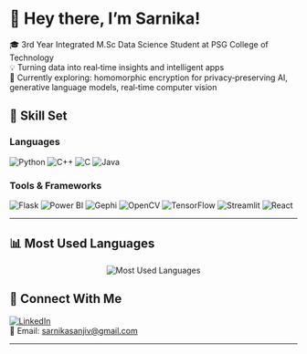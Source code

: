 # 👋 Hey there, I’m Sarnika!

🎓 3rd Year Integrated M.Sc Data Science Student at PSG College of Technology  
💡 Turning data into real‑time insights and intelligent apps  
🌱 Currently exploring: homomorphic encryption for privacy‑preserving AI, generative language models, real‑time computer vision

## 🧠 Skill Set

### Languages
![Python](https://img.shields.io/badge/-Python-333?style=flat&logo=python)
![C++](https://img.shields.io/badge/-C++-333?style=flat&logo=cplusplus)
![C](https://img.shields.io/badge/-C-333?style=flat&logo=c)
![Java](https://img.shields.io/badge/-Java-333?style=flat&logo=java)

### Tools & Frameworks
![Flask](https://img.shields.io/badge/-Flask-333?style=flat&logo=flask)
![Power BI](https://img.shields.io/badge/-PowerBI-333?style=flat&logo=powerbi)
![Gephi](https://img.shields.io/badge/-Gephi-333?style=flat&logo=gephi)
![OpenCV](https://img.shields.io/badge/-OpenCV-333?style=flat&logo=opencv)
![TensorFlow](https://img.shields.io/badge/-TensorFlow-333?style=flat&logo=tensorflow)
![Streamlit](https://img.shields.io/badge/-Streamlit-333?style=flat&logo=streamlit)
![React](https://img.shields.io/badge/-React-333?style=flat&logo=react)

---

## 📊 Most Used Languages
<p align="center">
  <img 
    src="https://github-readme-stats.vercel.app/api/top-langs?username=sarnikaa&layout=compact&theme=light&title=Most%20Used%20Languages" 
    alt="Most Used Languages" 
  />
</p>

## 🤝 Connect With Me

[![LinkedIn](https://img.shields.io/badge/-LinkedIn-blue?style=flat&logo=linkedin)](https://www.linkedin.com/in/sarnika-sanjiv-75a604290/)  
📧 Email: [sarnikasanjiv@gmail.com](mailto:sarnikasanjiv@gmail.com)

---

<!--
**sarnikaa/sarnikaa** is a ✨ _special_ ✨ repository because its `README.md` (this file) appears on your GitHub profile.

Here are some ideas to get you started:

- 🔭 I’m currently working on ...
- 🌱 I’m currently learning ...
- 👯 I’m looking to collaborate on ...
- 🤔 I’m looking for help with ...
- 💬 Ask me about ...
- 📫 How to reach me: ...
- 😄 Pronouns: ...
- ⚡ Fun fact: ...
-->
